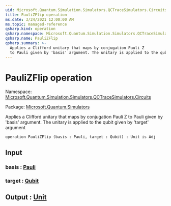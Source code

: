 ```yaml
---
uid: Microsoft.Quantum.Simulation.Simulators.QCTraceSimulators.Circuits.PauliZFlip
title: PauliZFlip operation
ms.date: 3/24/2021 12:00:00 AM
ms.topic: managed-reference
qsharp.kind: operation
qsharp.namespace: Microsoft.Quantum.Simulation.Simulators.QCTraceSimulators.Circuits
qsharp.name: PauliZFlip
qsharp.summary: >-
  Applies a Clifford unitary that maps by conjugation Pauli Z
  to Pauli given by 'basis' argument. The unitary is applied to the qubit given by 'target' argument
---
```


# PauliZFlip operation

Namespace: [Microsoft.Quantum.Simulation.Simulators.QCTraceSimulators.Circuits](xref:Microsoft.Quantum.Simulation.Simulators.QCTraceSimulators.Circuits)

Package: [Microsoft.Quantum.Simulators](https://nuget.org/packages/Microsoft.Quantum.Simulators)


Applies a Clifford unitary that maps by conjugation Pauli Zto Pauli given by 'basis' argument. The unitary is applied to the qubit given by 'target' argument

```qsharp
operation PauliZFlip (basis : Pauli, target : Qubit) : Unit is Adj
```


## Input

### basis : [Pauli](xref:microsoft.quantum.lang-ref.pauli)




### target : [Qubit](xref:microsoft.quantum.lang-ref.qubit)





## Output : [Unit](xref:microsoft.quantum.lang-ref.unit)

